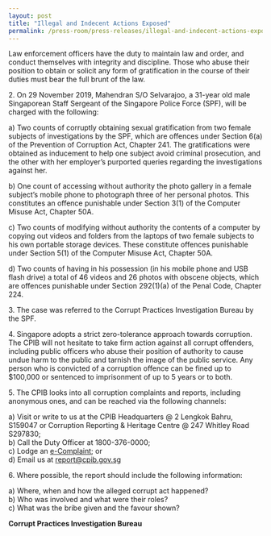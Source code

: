 ```yaml
---
layout: post
title: "Illegal and Indecent Actions Exposed"
permalink: /press-room/press-releases/illegal-and-indecent-actions-exposed/
---
```

Law enforcement officers have the duty to maintain law and order, and conduct themselves with integrity and discipline. Those who abuse their position to obtain or solicit any form of gratification in the course of their duties must bear the full brunt of the law. 

2\.         On 29 November 2019, Mahendran S/O Selvarajoo, a 31-year old male Singaporean Staff Sergeant of the Singapore Police Force (SPF), will be charged with the following: 

a)    Two counts of corruptly obtaining sexual gratification from two female subjects of investigations by the SPF, which are offences under Section 6(a) of the Prevention of Corruption Act, Chapter 241. The gratifications were obtained as inducement to help one subject avoid criminal prosecution, and the other with her employer’s purported queries regarding the investigations against her.

b)    One count of accessing without authority the photo gallery in a female subject’s mobile phone to photograph three of her personal photos. This constitutes an offence punishable under Section 3(1) of the Computer Misuse Act, Chapter 50A. 

c)    Two counts of modifying without authority the contents of a computer by copying out videos and folders from the laptops of two female subjects to his own portable storage devices. These constitute offences punishable under Section 5(1) of the Computer Misuse Act, Chapter 50A.

d)    Two counts of having in his possession (in his mobile phone and USB flash drive) a total of 46 videos and 26 photos with obscene objects, which are offences punishable under Section 292(1)(a) of the Penal Code, Chapter 224.

3\.          The case was referred to the Corrupt Practices Investigation Bureau by the SPF. 

4\.         Singapore adopts a strict zero-tolerance approach towards corruption. The CPIB will not hesitate to take firm action against all corrupt offenders, including public officers who abuse their position of authority to cause undue harm to the public and tarnish the image of the public service. Any person who is convicted of a corruption offence can be fined up to $100,000 or sentenced to imprisonment of up to 5 years or to both.

5\.         The CPIB looks into all corruption complaints and reports, including anonymous ones, and can be reached via the following channels:

a) Visit or write to us at the CPIB Headquarters @ 2 Lengkok Bahru, S159047 or Corruption Reporting & Heritage Centre @ 247 Whitley Road S297830;<br />
b) Call the Duty Officer at 1800-376-0000;<br />
c) Lodge an [e-Complaint](/e-services/e-complaint-for-corrupt-conduct); or<br>
d) Email us at <a class="spamspan" href="mailto:report@cpib.gov.sg">report@cpib.gov.sg</a>

6\.          Where possible, the report should include the following information:

a) Where, when and how the alleged corrupt act happened?<br />
b) Who was involved and what were their roles?<br />
c) What was the bribe given and the favour shown?

**Corrupt Practices Investigation Bureau**
